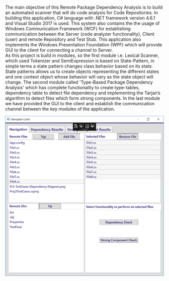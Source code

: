 The main objective of this Remote Package Dependency Analysis is to build an automated scanner that will do code analysis for Code Repositories.
In building this application, C# language with .NET framework version 4.6.1 and Visual Studio 2017 is used.
This system also contains the the usage of Windows Communication Framework (WCF) for establishing communication between the Server (code analyzer functionality), Client (user) and remote Repository and Test Stub.
This application also implements the Windows Presentation Foundation (WPF) which will provide GUI to the client for connecting a channel to Server.</br>
As this project is build in modules, so the first module i.e. Lexical Scanner, which used Tokenizer and SemiExpression is based on State-Pattern, in simple terms a state pattern changes class behavior based on its state. State patterns allows us to create objects representing the different states and one context object whose behavior will vary as the state object will change.
The second module called 'Type-Based Package Dependency Analysis' which has complete functionality to create type-tables, dependency table to detect file dependency and implementing the Tarjan’s algorithm to detect files which form strong components.
In the last module we have provided the GUI to the client and establish the communication channel between the key modules of the application.

![](/Images/GUI.png)
